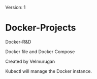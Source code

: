 Version: 1
# Docker-Projects
Docker-R&amp;D

Docker file and Docker Compose

Created by Velmurugan

Kubectl will manage the Docker instance.
